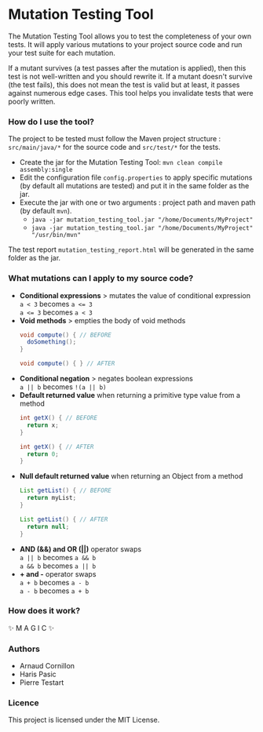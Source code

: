 # Mutation Testing Tool

The Mutation Testing Tool allows you to test the completeness of your own tests. It will apply various mutations to your project source code and run your test suite for each mutation. 

If a mutant survives (a test passes after the mutation is applied), then this test is not well-written and you should rewrite it. If a mutant doesn't survive (the test fails), this does not mean the test is valid but at least, it passes against numerous edge cases. This tool helps you invalidate tests that were poorly written.

### How do I use the tool?

The project to be tested must follow the Maven project structure : `src/main/java/*` for the source code and `src/test/*` for the tests.

- Create the jar for the Mutation Testing Tool: `mvn clean compile assembly:single`
- Edit the configuration file `config.properties` to apply specific mutations (by default all mutations are tested) and put it in the same folder as the jar.
- Execute the jar with one or two arguments : project path and maven path (by default `mvn`).
  - `java -jar mutation_testing_tool.jar "/home/Documents/MyProject"`
  - `java -jar mutation_testing_tool.jar "/home/Documents/MyProject" "/usr/bin/mvn"`

The test report `mutation_testing_report.html` will be generated in the same folder as the jar.

### What mutations can I apply to my source code?

- **Conditional expressions** > mutates the value of conditional expression  
  `a < 3` becomes `a <= 3`  
  `a <= 3` becomes `a < 3`
- **Void methods** > empties the body of void methods
  ```java
  void compute() { // BEFORE
    doSomething();
  }
  ```
  ```java
  void compute() { } // AFTER
  ```
- **Conditional negation** > negates boolean expressions  
  `a || b` becomes `!(a || b)`
- **Default returned value** when returning a primitive type value from a method
  ```java
  int getX() { // BEFORE
    return x;
  }
  ```
  ```java
  int getX() { // AFTER
    return 0;
  }
  ```
- **Null default returned value** when returning an Object from a method  
  ```java
  List getList() { // BEFORE
    return myList;
  }
  ```
  ```java
  List getList() { // AFTER
    return null;
  }
  ```
- **AND (&&) and OR (||)** operator swaps  
`a || b` becomes `a && b`  
`a && b` becomes `a || b`  
- **+ and -** operator swaps  
`a + b` becomes `a - b`  
`a - b` becomes `a + b`

### How does it work?

<!--- TO DO -->

:sparkles: M A G I C :sparkles:

### Authors

- Arnaud Cornillon
- Haris Pasic
- Pierre Testart

### Licence

This project is licensed under the MIT License.
